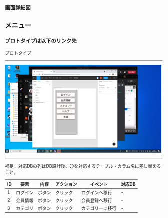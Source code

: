 ### 画面詳細図
## メニュー
### プロトタイプは以下のリンク先
[プロトタイプ](https://www.figma.com/file/Je6h3o28byGOQEGjNL3Gbv/Untitled?node-id=1%3A63)
*****
<img src="../img/menyu.png" width="500">

*****
補足：対応DBの列はDB設計後、〇を対応するテーブル・カラム名に差し替えること。

|ID|要素|内容|アクション|イベント|対応DB|
|--|----|----|----------|--------|-----|
|1|ログイン|ボタン|クリック|ログインへ移行|-    |
|2|会員情報|ボタン|クリック|会員登録へ移行|-    |
|3|カテゴリ|ボタン|クリック|カテゴリーに移行|-   |



